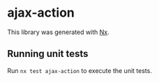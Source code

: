 # ajax-action

This library was generated with [Nx](https://nx.dev).

## Running unit tests

Run `nx test ajax-action` to execute the unit tests.
